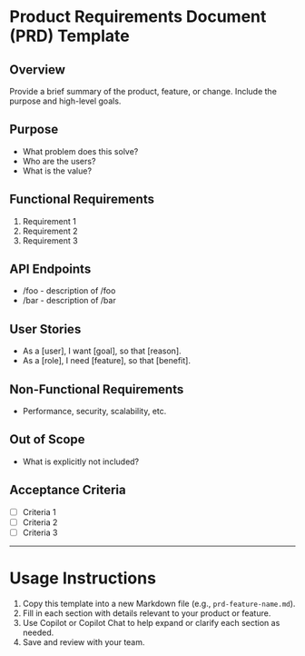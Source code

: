 # Product Requirements Document (PRD) Template

## Overview

Provide a brief summary of the product, feature, or change. Include the purpose and high-level goals.

## Purpose
- What problem does this solve?
- Who are the users?
- What is the value?

## Functional Requirements
1. Requirement 1
2. Requirement 2
3. Requirement 3

## API Endpoints
- /foo - description of /foo
- /bar - description of /bar

## User Stories
- As a [user], I want [goal], so that [reason].
- As a [role], I need [feature], so that [benefit].

## Non-Functional Requirements
- Performance, security, scalability, etc.

## Out of Scope
- What is explicitly not included?

## Acceptance Criteria
- [ ] Criteria 1
- [ ] Criteria 2
- [ ] Criteria 3

---

# Usage Instructions

1. Copy this template into a new Markdown file (e.g., `prd-feature-name.md`).
2. Fill in each section with details relevant to your product or feature.
3. Use Copilot or Copilot Chat to help expand or clarify each section as needed.
4. Save and review with your team.

